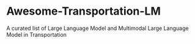 # Awesome-Transportation-LM
A curated list of Large Language Model and Multimodal Large Language Model in Transportation
